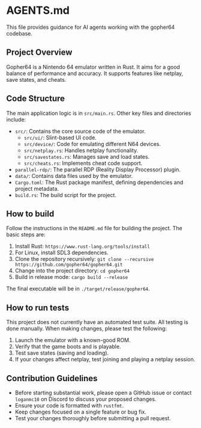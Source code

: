 # AGENTS.md

This file provides guidance for AI agents working with the gopher64 codebase.

## Project Overview

Gopher64 is a Nintendo 64 emulator written in Rust. It aims for a good balance of performance and accuracy. It supports features like netplay, save states, and cheats.

## Code Structure

The main application logic is in `src/main.rs`. Other key files and directories include:

- `src/`: Contains the core source code of the emulator.
  - `src/ui/`: Slint-based UI code.
  - `src/device/`: Code for emulating different N64 devices.
  - `src/netplay.rs`: Handles netplay functionality.
  - `src/savestates.rs`: Manages save and load states.
  - `src/cheats.rs`: Implements cheat code support.
- `parallel-rdp/`: The parallel RDP (Reality Display Processor) plugin.
- `data/`: Contains data files used by the emulator.
- `Cargo.toml`: The Rust package manifest, defining dependencies and project metadata.
- `build.rs`: The build script for the project.

## How to build

Follow the instructions in the `README.md` file for building the project. The basic steps are:

1. Install Rust: `https://www.rust-lang.org/tools/install`
2. For Linux, install SDL3 dependencies.
3. Clone the repository recursively: `git clone --recursive https://github.com/gopher64/gopher64.git`
4. Change into the project directory: `cd gopher64`
5. Build in release mode: `cargo build --release`

The final executable will be in `./target/release/gopher64`.

## How to run tests

This project does not currently have an automated test suite. All testing is done manually. When making changes, please test the following:

1.  Launch the emulator with a known-good ROM.
2.  Verify that the game boots and is playable.
3.  Test save states (saving and loading).
4.  If your changes affect netplay, test joining and playing a netplay session.

## Contribution Guidelines

- Before starting substantial work, please open a GitHub issue or contact `loganmc10` on Discord to discuss your proposed changes.
- Ensure your code is formatted with `rustfmt`.
- Keep changes focused on a single feature or bug fix.
- Test your changes thoroughly before submitting a pull request.